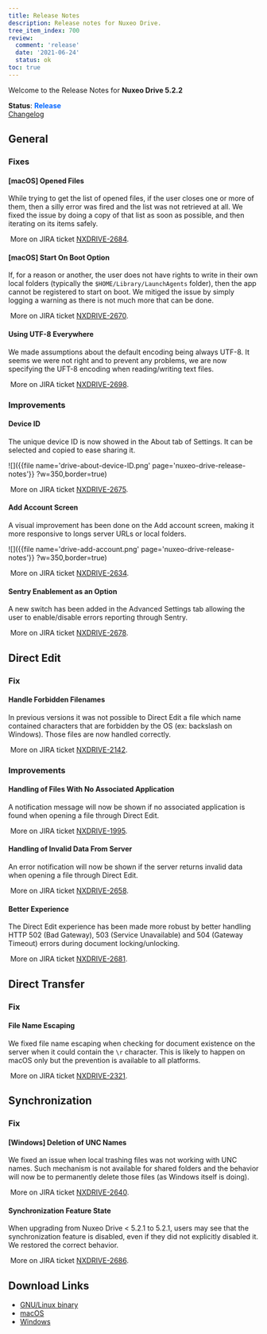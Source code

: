 ```yaml
---
title: Release Notes
description: Release notes for Nuxeo Drive.
tree_item_index: 700
review:
  comment: 'release'
  date: '2021-06-24'
  status: ok
toc: true
---
```


Welcome to the Release Notes for **Nuxeo Drive 5.2.2**

**Status**: <font color="#0066ff">**Release**</font> </br>
<i class="fa fa-long-arrow-right" aria-hidden="true"></i> [Changelog](https://github.com/nuxeo/nuxeo-drive/blob/master/docs/changes/5.2.2.md)

## General

### Fixes

#### [macOS] Opened Files

While trying to get the list of opened files, if the user closes one or more of them, then a silly error was fired and the list was not retrieved at all. We fixed the issue by doing a copy of that list as soon as possible, and then iterating on its items safely.

<i class="fa fa-long-arrow-right" aria-hidden="true"></i>&nbsp;More on JIRA ticket [NXDRIVE-2684](https://jira.nuxeo.com/browse/NXDRIVE-2684).

#### [macOS] Start On Boot Option

If, for a reason or another, the user does not have rights to write in their own local folders (typically the `$HOME/Library/LaunchAgents` folder), then the app cannot be registered to start on boot.
We mitiged the issue by simply logging a warning as there is not much more that can be done.

<i class="fa fa-long-arrow-right" aria-hidden="true"></i>&nbsp;More on JIRA ticket [NXDRIVE-2670](https://jira.nuxeo.com/browse/NXDRIVE-2670).

#### Using UTF-8 Everywhere

We made assumptions about the default encoding being always UTF-8. It seems we were not right and to prevent any problems, we are now specifying the UFT-8 encoding when reading/writing text files.

<i class="fa fa-long-arrow-right" aria-hidden="true"></i>&nbsp;More on JIRA ticket [NXDRIVE-2698](https://jira.nuxeo.com/browse/NXDRIVE-2698).

### Improvements

#### Device ID

The unique device ID is now showed in the About tab of Settings. It can be selected and copied to ease sharing it.

![]({{file name='drive-about-device-ID.png' page='nuxeo-drive-release-notes'}} ?w=350,border=true)

<i class="fa fa-long-arrow-right" aria-hidden="true"></i>&nbsp;More on JIRA ticket [NXDRIVE-2675](https://jira.nuxeo.com/browse/NXDRIVE-2675).

#### Add Account Screen

A visual improvement has been done on the Add account screen, making it more responsive to longs server URLs or local folders.

![]({{file name='drive-add-account.png' page='nuxeo-drive-release-notes'}} ?w=350,border=true)

<i class="fa fa-long-arrow-right" aria-hidden="true"></i>&nbsp;More on JIRA ticket [NXDRIVE-2634](https://jira.nuxeo.com/browse/NXDRIVE-2634).

#### Sentry Enablement as an Option

A new switch has been added in the Advanced Settings tab allowing the user to enable/disable errors reporting through Sentry.

<i class="fa fa-long-arrow-right" aria-hidden="true"></i>&nbsp;More on JIRA ticket [NXDRIVE-2678](https://jira.nuxeo.com/browse/NXDRIVE-2678).

## Direct Edit

### Fix

#### Handle Forbidden Filenames

In previous versions it was not possible to Direct Edit a file which name contained characters that are forbidden by the OS (ex: backslash on Windows). Those files are now handled correctly.

<i class="fa fa-long-arrow-right" aria-hidden="true"></i>&nbsp;More on JIRA ticket [NXDRIVE-2142](https://jira.nuxeo.com/browse/NXDRIVE-2142).

### Improvements

#### Handling of Files With No Associated Application

A notification message will now be shown if no associated application is found when opening a file through Direct Edit.

<i class="fa fa-long-arrow-right" aria-hidden="true"></i>&nbsp;More on JIRA ticket [NXDRIVE-1995](https://jira.nuxeo.com/browse/NXDRIVE-1995).

#### Handling of Invalid Data From Server

An error notification will now be shown if the server returns invalid data when opening a file through Direct Edit.

<i class="fa fa-long-arrow-right" aria-hidden="true"></i>&nbsp;More on JIRA ticket [NXDRIVE-2658](https://jira.nuxeo.com/browse/NXDRIVE-2658).

#### Better Experience

The Direct Edit experience has been made more robust by better handling HTTP 502 (Bad Gateway), 503 (Service Unavailable) and 504 (Gateway Timeout) errors during document locking/unlocking.

<i class="fa fa-long-arrow-right" aria-hidden="true"></i>&nbsp;More on JIRA ticket [NXDRIVE-2681](https://jira.nuxeo.com/browse/NXDRIVE-2681).

## Direct Transfer

### Fix

#### File Name Escaping

We fixed file name escaping when checking for document existence on the server when it could contain the `\r` character. This is likely to happen on macOS only but the prevention is available to all platforms.

<i class="fa fa-long-arrow-right" aria-hidden="true"></i>&nbsp;More on JIRA ticket [NXDRIVE-2321](https://jira.nuxeo.com/browse/NXDRIVE-2321).

## Synchronization

### Fix

#### [Windows] Deletion of UNC Names

We fixed an issue when local trashing files was not working with UNC names. Such mechanism is not available for shared folders and the behavior will now be to permanently delete those files (as Windows itself is doing).

<i class="fa fa-long-arrow-right" aria-hidden="true"></i>&nbsp;More on JIRA ticket [NXDRIVE-2640](https://jira.nuxeo.com/browse/NXDRIVE-2640).

#### Synchronization Feature State

When upgrading from Nuxeo Drive < 5.2.1 to 5.2.1, users may see that the synchronization feature is disabled, even if they did not explicitly disabled it.
We restored the correct behavior.

<i class="fa fa-long-arrow-right" aria-hidden="true"></i>&nbsp;More on JIRA ticket [NXDRIVE-2686](https://jira.nuxeo.com/browse/NXDRIVE-2686).

## Download Links

- [GNU/Linux binary](https://community.nuxeo.com/static/drive-updates/release/nuxeo-drive-5.2.2-x86_64.AppImage)
- [macOS](https://community.nuxeo.com/static/drive-updates/release/nuxeo-drive-5.2.2.dmg)
- [Windows](https://community.nuxeo.com/static/drive-updates/release/nuxeo-drive-5.2.2.exe)

